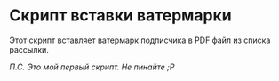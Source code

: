 # Скрипт вставки ватермарки
Этот скрипт вставляет ватермарк подписчика в PDF файл из списка рассылки.

*П.С.* _Это мой первый скрипт. Не пинайте ;Р_
